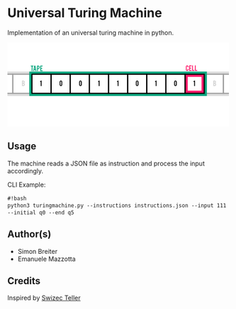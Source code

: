 # Universal Turing Machine

Implementation of an universal turing machine in python.

![](/turing.png)

## Usage
The machine reads a JSON file as instruction and process the input accordingly.

CLI Example:
```
#!bash
python3 turingmachine.py --instructions instructions.json --input 111 --initial q0 --end q5
```

## Author(s)

- Simon Breiter
- Emanuele Mazzotta

## Credits
Inspired by [Swizec Teller](http://swizec.com/blog/a-turing-machine-in-133-bytes-of-javascript/swizec/3069)